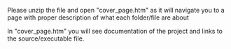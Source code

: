 Please unzip the file and open "cover_page.htm" as it will navigate you to a page with proper description of what each folder/file are about

In "cover_page.htm" you will see documentation of the project and links to the source/executable file.
